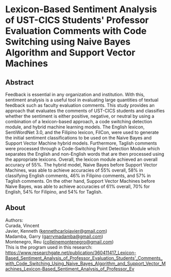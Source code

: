 # Lexicon-Based Sentiment Analysis of UST-CICS Students' Professor Evaluation Comments with Code Switching using Naive Bayes Algorithm and Support Vector Machines
## Abstract
Feedback is essential in any organization and institution. With this, sentiment analysis is
a useful tool in evaluating large quantities of textual feedback such as faculty evaluation
comments. This study provides an approach that evaluates the comments of UST-CICS students
and classifies whether the sentiment is either positive, negative, or neutral by using a
combination of a lexicon-based approach, a code switching detection module, and hybrid
machine learning models. The English lexicon, SentiWordNet 3.0, and the Filipino lexicon,
FilCon, were used to generate the initial sentiment classifications to be used on the Naive Bayes
and Support Vector Machine hybrid models. Furthermore, Taglish comments were processed
through a Code-Switching Point Detection Module which separates the English and non-English
words that are then processed using the appropriate lexicons. Overall, the lexicon module
achieved an overall accuracy of 55%. The hybrid model, Naive Bayes before Support Vector
Machines, was able to achieve accuracies of 55% overall, 58% in classifying English comments,
46% in Filipino comments, and 57% in Taglish comments. On the other hand, Support Vector
Machines before Naive Bayes, was able to achieve accuracies of 61% overall, 70% for English,
54% for Filipino, and 54% for Taglish.
## About
Authors:  
Curada, Vincent   
Javier, Kenneth (kennethcarlojavier@gmail.com)  
Madamba, Garry (garrymadamba@gmail.com)  
Montenegro, Reu (colleinemontenegro@gmail.com)  
This is the program used in this research: https://www.researchgate.net/publication/360411417_Lexicon-Based_Sentiment_Analysis_of_Professor_Evaluation_Students'_Comments_with_Code_Switching_Using_Naive_Bayes_Algorithm_and_Support_Vector_Machines_Lexicon-Based_Sentiment_Analysis_of_Professor_Ev
